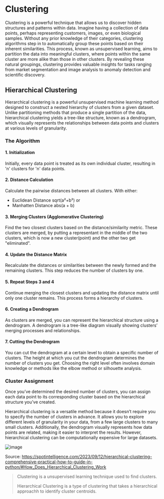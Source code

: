 # Clustering
Clustering is a powerful technique that allows us to discover hidden structures and patterns within data. Imagine having a collection of data points, perhaps representing customers, images, or even biological samples. Without any prior knowledge of their categories, clustering algorithms step in to automatically group these points based on their inherent similarities. This process, known as unsupervised learning, aims to partition the data into meaningful clusters, where points within the same cluster are more alike than those in other clusters. By revealing these natural groupings, clustering provides valuable insights for tasks ranging from market segmentation and image analysis to anomaly detection and scientific discovery.

## Hierarchical Clustering
Hierarchical clustering is a powerful unsupervised machine learning method designed to construct a nested hierarchy of clusters from a given dataset. Unlike partitioning methods that produce a single partition of the data, hierarchical clustering yields a tree-like structure, known as a dendrogram, which visually represents the relationships between data points and clusters at various levels of granularity.

### The Algorithm
#### 1. Initialization
Initially, every data point is treated as its own individual cluster, resulting in 'n' clusters for 'n' data points.

#### 2. Distance Calculation
Calculate the pairwise distances between all clusters.
With either:
- Euclidean Distance sqrt(a²+b²)
or
- Manhatten Distance abs(a + b)

#### 3. Merging Clusters (Agglomerative Clustering)
Find the two closest clusters based on the distance/similarity metric. These clusters are merged,
by putting a representant in the middle of the two clusters, which is now a new cluster(point) and the other two get "eliminated".

#### 4. Update the Distance Matrix
Recalculate the distances or similarities between the newly formed and the remaining clusters.
This step reduces the number of clusters by one.

#### 5. Repeat Steps 3 and 4
Continue merging the closest clusters and updating the distance matrix until only one cluster remains. This process forms a hierarchy of clusters.

#### 6. Creating a Dendrogram
As clusters are merged, you can represent the hierarchical structure using a dendrogram. A dendrogram is a tree-like diagram visually showing clusters’ merging processes and relationships.

#### 7. Cutting the Dendrogram
You can cut the dendrogram at a certain level to obtain a specific number of clusters. The height at which you cut the dendrogram determines the number of clusters you get. Choosing the right level often involves domain knowledge or methods like the elbow method or silhouette analysis.

### Cluster Assignment
Once you’ve determined the desired number of clusters, you can assign each data point to its corresponding cluster based on the hierarchical structure you’ve created.

Hierarchical clustering is a versatile method because it doesn’t require you to specify the number of clusters in advance. It allows you to explore different levels of granularity in your data, from a few large clusters to many small clusters. Additionally, the dendrogram visually represents how data points are related, making it easier to interpret the results. However, hierarchical clustering can be computationally expensive for large datasets.

![image](https://github.com/user-attachments/assets/d9ec6299-e468-4457-a676-0afabd6cdfae)

Source: https://spotintelligence.com/2023/09/12/hierarchical-clustering-comprehensive-practical-how-to-guide-in-python/#How_Does_Hierarchical_Clustering_Work

> Clustering is a unsupervised learning technique used to find clusters.
> 
> Hierarchical Clustering is a type of clustering that takes a hierarchical approachh to identify cluster centroids.
